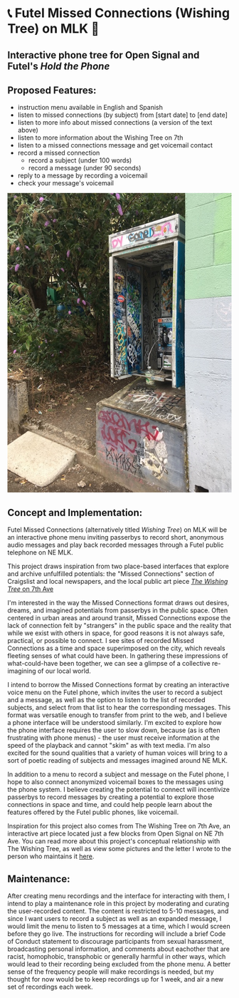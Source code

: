 # 📞 Futel Missed Connections (Wishing Tree) on MLK 🌳
## Interactive phone tree for Open Signal and Futel's _Hold the Phone_

## Proposed Features:
* instruction menu available in English and Spanish
* listen to missed connections (by subject) from [start date] to [end date]
* listen to more info about missed connections (a version of the text above)
* listen to more information about the Wishing Tree on 7th
* listen to a missed connections message and get voicemail contact
* record a missed connection
  * record a subject (under 100 words)
  * record a message (under 90 seconds)
* reply to a message by recording a voicemail
* check your message's voicemail

![futel phone on clinton](./img/Futel_Phone_Clinton.JPG)

## Concept and Implementation: 
Futel Missed Connections (alternatively titled _Wishing Tree_) on MLK will be an interactive phone menu inviting passerbys to record short, anonymous audio messages and play back recorded messages through a Futel public telephone on NE MLK.

This project draws inspiration from two place-based interfaces that explore and archive unfulfilled potentials: the "Missed Connections" section of Craigslist and local newspapers, and the local public art piece [_The Wishing Tree_ on 7th Ave](https://goo.gl/maps/xhifJZbhD5LvbJbz7)

I'm interested in the way the Missed Connections format draws out desires, dreams, and imagined potentials from passerbys in the public space. Often centered in urban areas and around transit, Missed Connections expose the lack of connection felt by "strangers" in the public space and the reality that while we exist with others in space, for good reasons it is not always safe, practical, or possible to connect. I see sites of recorded Missed Connections as a time and space superimposed on the city, which reveals fleeting senses of what could have been. In gathering these impressions of what-could-have been together, we can see a glimpse of a collective re-imagining of our local world.

I intend to borrow the Missed Connections format by creating an interactive voice menu on the Futel phone, which invites the user to record a subject and a message, as well as the option to listen to the list of recorded subjects, and select from that list to hear the corresponding messages.  This format was versatile enough to transfer from print to the web, and I believe a phone interface will be understood similarly. I'm excited to explore how the phone interface requires the user to slow down, because (as is often frustrating with phone menus) - the user must receive information at the speed of the playback and cannot "skim" as with text media. I'm also excited for the sound qualities that a variety of human voices will bring to a sort of poetic reading of subjects and messages imagined around NE MLK.

In addition to a menu to record a subject and message on the Futel phone, I hope to also connect anonymized voicemail boxes to the messages using the phone system. I believe creating the potential to connect will incentivize passerbys to record messages by creating a potential to explore those connections in space and time, and could help people learn about the features offered by the Futel public phones, like voicemail.

Inspiration for this project also comes from The Wishing Tree on 7th Ave, an interactive art piece located just a few blocks from Open Signal on NE 7th Ave. You can read more about this project's conceptual relationship with The Wishing Tree, as well as view some pictures and the letter I wrote to the person who maintains it [here](./WishingTreeOn7th.md).


## Maintenance:
After creating menu recordings and the interface for interacting with them, I intend to play a maintenance role in this project by moderating and curating the user-recorded content. The content is restricted to 5-10 messages, and since I want users to record a subject as well as an expanded message, I would limit the menu to listen to 5 messages at a time, which I would screen before they go live. The instructions for recording will include a brief Code of Conduct statement to discourage participants from sexual harassment, broadcasting personal information, and comments about eachother that are racist, homophobic, transphobic or generally harmful in other ways, which would lead to their recording being excluded from the phone menu. A better sense of the frequency people will make recordings is needed, but my thought for now would be to keep recordings up for 1 week, and air a new set of recordings each week.
